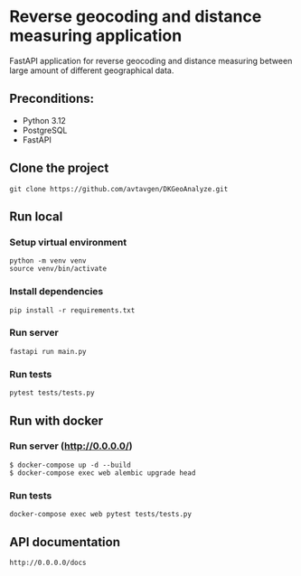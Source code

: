 # Reverse geocoding and distance measuring application

FastAPI application for reverse geocoding and distance measuring between large amount of different geographical data.

## Preconditions:

- Python 3.12
- PostgreSQL
- FastAPI

## Clone the project

```
git clone https://github.com/avtavgen/DKGeoAnalyze.git
```

## Run local

### Setup virtual environment

```
python -m venv venv
source venv/bin/activate
```

### Install dependencies

```
pip install -r requirements.txt
```

### Run server

```
fastapi run main.py
```

### Run tests

```
pytest tests/tests.py
```

## Run with docker

### Run server (http://0.0.0.0/)

```
$ docker-compose up -d --build
$ docker-compose exec web alembic upgrade head
```

### Run tests

```
docker-compose exec web pytest tests/tests.py
```

## API documentation

```
http://0.0.0.0/docs
```
